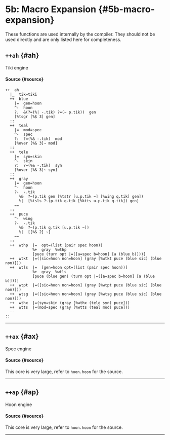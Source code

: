 # 5b: Macro Expansion {#5b-macro-expansion}

These functions are used internally by the compiler. They should not be used directly and are only listed here for completeness.

## `++ah` {#ah}

Tiki engine

#### Source {#source}

```hoon
++  ah
  |_  tik=tiki
  ++  blue
    |=  gen=hoon
    ^-  hoon
    ?.  &(?=(%| -.tik) ?=(~ p.tik))  gen
    [%tsgr [%$ 3] gen]
  ::
  ++  teal
    |=  mod=spec
    ^-  spec
    ?:  ?=(%& -.tik)  mod
    [%over [%& 3]~ mod]
  ::
  ++  tele
    |=  syn=skin
    ^-  skin
    ?:  ?=(%& -.tik)  syn
    [%over [%& 3]~ syn]
  ::
  ++  gray
    |=  gen=hoon
    ^-  hoon
    ?-  -.tik
      %&  ?~(p.tik gen [%tstr [u.p.tik ~] [%wing q.tik] gen])
      %|  [%tsls ?~(p.tik q.tik [%ktts u.p.tik q.tik]) gen]
    ==
  ::
  ++  puce
    ^-  wing
    ?-  -.tik
      %&  ?~(p.tik q.tik [u.p.tik ~])
      %|  [[%& 2] ~]
    ==
  ::
  ++  wthp  |=  opt=(list (pair spec hoon))
            %+  gray  %wthp
            [puce (turn opt |=([a=spec b=hoon] [a (blue b)]))]
  ++  wtkt  |=([sic=hoon non=hoon] (gray [%wtkt puce (blue sic) (blue non)]))
  ++  wtls  |=  [gen=hoon opt=(list (pair spec hoon))]
            %+  gray  %wtls
            [puce (blue gen) (turn opt |=([a=spec b=hoon] [a (blue b)]))]
  ++  wtpt  |=([sic=hoon non=hoon] (gray [%wtpt puce (blue sic) (blue non)]))
  ++  wtsg  |=([sic=hoon non=hoon] (gray [%wtsg puce (blue sic) (blue non)]))
  ++  wthx  |=(syn=skin (gray [%wthx (tele syn) puce]))
  ++  wtts  |=(mod=spec (gray [%wtts (teal mod) puce]))
  --
::
```

---

## `++ax` {#ax}

Spec engine

#### Source {#source}

This core is very large, refer to `hoon.hoon` for the source.

---

## `++ap` {#ap}

Hoon engine

#### Source {#source}

This core is very large, refer to `hoon.hoon` for the source.

---
